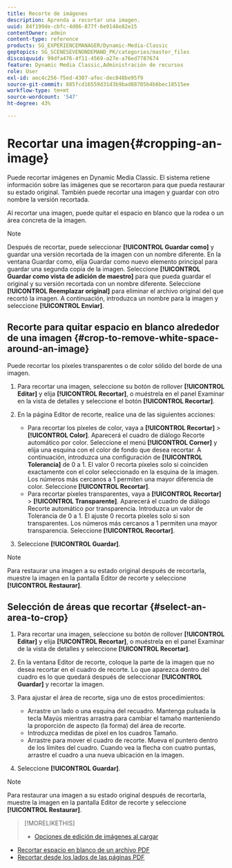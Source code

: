 ```yaml
---
title: Recorte de imágenes
description: Aprenda a recortar una imagen.
uuid: 84f199de-cbfc-4d06-877f-6e9148e82e15
contentOwner: admin
content-type: reference
products: SG_EXPERIENCEMANAGER/Dynamic-Media-Classic
geptopics: SG_SCENESEVENONDEMAND_PK/categories/master_files
discoiquuid: 99dfa476-4f11-4569-a27e-a76ed7787674
feature: Dynamic Media Classic,Administración de recursos
role: User
exl-id: aec4c256-f5ed-4307-afec-dec848be95f9
source-git-commit: 885fcd16559d31d3b9bad88705b4b6bec18515ee
workflow-type: tm+mt
source-wordcount: '547'
ht-degree: 43%

---
```


# Recortar una imagen{#cropping-an-image}

Puede recortar imágenes en Dynamic Media Classic. El sistema retiene información sobre las imágenes que se recortaron para que pueda restaurar su estado original. También puede recortar una imagen y guardar con otro nombre la versión recortada.

Al recortar una imagen, puede quitar el espacio en blanco que la rodea o un área concreta de la imagen.

>[!NOTE]
>
>Después de recortar, puede seleccionar **[!UICONTROL Guardar como]** y guardar una versión recortada de la imagen con un nombre diferente. En la ventana Guardar como, elija Guardar como nuevo elemento principal para guardar una segunda copia de la imagen. Seleccione **[!UICONTROL Guardar como vista de adición de maestro]** para que pueda guardar el original y su versión recortada con un nombre diferente. Seleccione **[!UICONTROL Reemplazar original]** para eliminar el archivo original del que recortó la imagen. A continuación, introduzca un nombre para la imagen y seleccione **[!UICONTROL Enviar]**.

## Recorte para quitar espacio en blanco alrededor de una imagen {#crop-to-remove-white-space-around-an-image}

Puede recortar los píxeles transparentes o de color sólido del borde de una imagen.

1. Para recortar una imagen, seleccione su botón de rollover **[!UICONTROL Editar]** y elija **[!UICONTROL Recortar]**, o muéstrela en el panel Examinar en la vista de detalles y seleccione el botón **[!UICONTROL Recortar]**.
1. En la página Editor de recorte, realice una de las siguientes acciones:

   * Para recortar los píxeles de color, vaya a **[!UICONTROL Recortar]** > **[!UICONTROL Color]**. Aparecerá el cuadro de diálogo Recorte automático por color. Seleccione el menú **[!UICONTROL Corner]** y elija una esquina con el color de fondo que desea recortar. A continuación, introduzca una configuración de **[!UICONTROL Tolerancia]** de 0 a 1. El valor 0 recorta píxeles solo si coinciden exactamente con el color seleccionado en la esquina de la imagen. Los números más cercanos a 1 permiten una mayor diferencia de color. Seleccione **[!UICONTROL Recortar]**.
   * Para recortar píxeles transparentes, vaya a **[!UICONTROL Recortar]** > **[!UICONTROL Transparente]**. Aparecerá el cuadro de diálogo Recorte automático por transparencia. Introduzca un valor de Tolerancia de 0 a 1. El ajuste 0 recorta píxeles solo si son transparentes. Los números más cercanos a 1 permiten una mayor transparencia. Seleccione **[!UICONTROL Recortar]**.

1. Seleccione **[!UICONTROL Guardar]**.

>[!NOTE]
>
>Para restaurar una imagen a su estado original después de recortarla, muestre la imagen en la pantalla Editor de recorte y seleccione **[!UICONTROL Restaurar]**.

## Selección de áreas que recortar {#select-an-area-to-crop}

1. Para recortar una imagen, seleccione su botón de rollover **[!UICONTROL Editar]** y elija **[!UICONTROL Recortar]**, o muéstrela en el panel Examinar de la vista de detalles y seleccione **[!UICONTROL Recortar]**.

1. En la ventana Editor de recorte, coloque la parte de la imagen que no desea recortar en el cuadro de recorte. Lo que aparezca dentro del cuadro es lo que quedará después de seleccionar **[!UICONTROL Guardar]** y recortar la imagen.
1. Para ajustar el área de recorte, siga uno de estos procedimientos:

   * Arrastre un lado o una esquina del recuadro. Mantenga pulsada la tecla Mayús mientras arrastra para cambiar el tamaño manteniendo la proporción de aspecto (la forma) del área de recorte.
   * Introduzca medidas de píxel en los cuadros Tamaño.
   * Arrastre para mover el cuadro de recorte. Mueva el puntero dentro de los límites del cuadro. Cuando vea la flecha con cuatro puntas, arrastre el cuadro a una nueva ubicación en la imagen.

1. Seleccione **[!UICONTROL Guardar]**.

>[!NOTE]
>
>Para restaurar una imagen a su estado original después de recortarla, muestre la imagen en la pantalla Editor de recorte y seleccione **[!UICONTROL Restaurar]**.

>[!MORELIKETHIS]
>
>* [Opciones de edición de imágenes al cargar](image-editing-options-upload.md#image-editing-options-at-upload)
* [Recortar espacio en blanco de un archivo PDF](pdfs.md#cropping_white_space_from_a_pdf_file)
* [Recortar desde los lados de las páginas PDF](pdfs.md#cropping_from_the_sides_of_pdf_pages)

